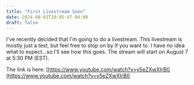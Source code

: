 ```yaml
---
title: "First Livestream Soon"
date: 2024-08-03T10:05:47-04:00
draft: false
---
```


I've recently decided that I'm going to do a livestream. This livestream is
mostly just a test, but feel free to stop on by if you want to.
I have no idea what to expect...so I'll see how this goes.
The stream will start on August 7 at 5:30 PM (EST).

The link is here:
[https://www.youtube.com/watch?v=y5eZXwXIrBI](https://www.youtube.com/watch?v=y5eZXwXIrBI)
